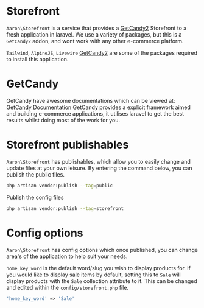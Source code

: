 # Storefront
`Aaron\Storefront` is a service that provides a [GetCandy2](https://getcandy.io/) Storefront to a fresh application in laravel.
We use a variety of packages, but this is a `GetCandy2` addon, and wont work with any other e-commerce platform.

`Tailwind`, `AlpineJS`, `Livewire` [GetCandy2](https://getcandy.io/) are some of the packages required to install this application.
# GetCandy
GetCandy have awesome documentations which can be viewed at: [GetCandy Documentation](https://docs.getcandy.io/)
GetCandy provides a explicit framework aimed and building e-commerce applications, it utilises laravel to get the best results whilst doing most of the work for you.

# Storefront publishables
`Aaron\Storefront` has publishables, which allow you to easily change and update files at your own leisure. By entering the command below, you can publish the public files.
```bash
php artisan vendor:publish --tag=public
```
Publish the config files
```bash
php artisan vendor:publish --tag=storefront
```

# Config options
`Aaron\Storefront` has config options which once published, you can change area's of the application to help suit your needs. 

`home_key_word` is the default word/slug you wish to display products for.
If you would like to display sale items by default, setting this to `Sale` will display products with the `Sale` collection attribute to it.
This can be changed and edited within the `config/storefront.php` file.
```php
'home_key_word' => 'Sale'
```
